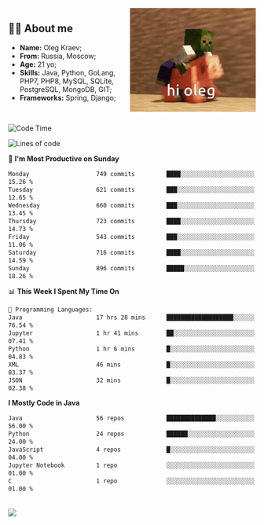 <img align="right" height="211" width="256" src="res/hi-oleg.gif">
<div>
	<h2>👨‍💻 About me</h2>
	<ul align="left">
	    <li><strong>Name:</strong> Oleg Kraev;</li>
	    <li><strong>From:</strong> Russia, Moscow;</li>
	    <li><strong>Age:</strong> 21 yo;</li>
	    <li><strong>Skills:</strong> Java, Python, GoLang, PHP7, PHP8, MySQL, SQLite, PostgreSQL, MongoDB, GIT;</li>
	    <li><strong>Frameworks:</strong> Spring, Django;</li>
	</ul>
</div>
<br>

<!--START_SECTION:waka-->
![Code Time](http://img.shields.io/badge/Code%20Time-1%2C102%20hrs%2028%20mins-blue)

![Lines of code](https://img.shields.io/badge/From%20Hello%20World%20I%27ve%20Written-1.9%20million%20lines%20of%20code-blue)

📅 **I'm Most Productive on Sunday** 

```text
Monday                   749 commits         ████░░░░░░░░░░░░░░░░░░░░░   15.26 % 
Tuesday                  621 commits         ███░░░░░░░░░░░░░░░░░░░░░░   12.65 % 
Wednesday                660 commits         ███░░░░░░░░░░░░░░░░░░░░░░   13.45 % 
Thursday                 723 commits         ████░░░░░░░░░░░░░░░░░░░░░   14.73 % 
Friday                   543 commits         ███░░░░░░░░░░░░░░░░░░░░░░   11.06 % 
Saturday                 716 commits         ████░░░░░░░░░░░░░░░░░░░░░   14.59 % 
Sunday                   896 commits         █████░░░░░░░░░░░░░░░░░░░░   18.26 % 
```


📊 **This Week I Spent My Time On** 

```text
💬 Programming Languages: 
Java                     17 hrs 28 mins      ███████████████████░░░░░░   76.54 % 
Jupyter                  1 hr 41 mins        ██░░░░░░░░░░░░░░░░░░░░░░░   07.41 % 
Python                   1 hr 6 mins         █░░░░░░░░░░░░░░░░░░░░░░░░   04.83 % 
XML                      46 mins             █░░░░░░░░░░░░░░░░░░░░░░░░   03.37 % 
JSON                     32 mins             █░░░░░░░░░░░░░░░░░░░░░░░░   02.38 % 
```

**I Mostly Code in Java** 

```text
Java                     56 repos            ██████████████░░░░░░░░░░░   56.00 % 
Python                   24 repos            ██████░░░░░░░░░░░░░░░░░░░   24.00 % 
JavaScript               4 repos             █░░░░░░░░░░░░░░░░░░░░░░░░   04.00 % 
Jupyter Notebook         1 repo              ░░░░░░░░░░░░░░░░░░░░░░░░░   01.00 % 
C                        1 repo              ░░░░░░░░░░░░░░░░░░░░░░░░░   01.00 % 
```




<!--END_SECTION:waka-->

<br>
<img align="center" src="https://wakatime.com/share/@hteppl/18a68a4e-e1fb-41eb-b9f2-e999d76b9bac.svg">
